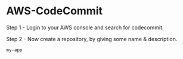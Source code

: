 # AWS-CodeCommit

Step 1 - Login to your AWS console and search for codecommit.

Step 2 - Now create a repository, by giving some name & description.

```sh
my-app
```

